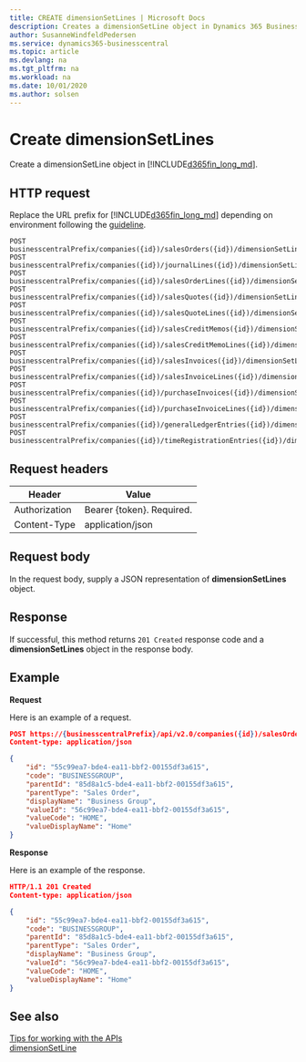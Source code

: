 ```yaml
---
title: CREATE dimensionSetLines | Microsoft Docs
description: Creates a dimensionSetLine object in Dynamics 365 Business Central.
author: SusanneWindfeldPedersen
ms.service: dynamics365-businesscentral
ms.topic: article
ms.devlang: na
ms.tgt_pltfrm: na
ms.workload: na
ms.date: 10/01/2020
ms.author: solsen
---
```


# Create dimensionSetLines
Create a dimensionSetLine object in [!INCLUDE[d365fin_long_md](../../includes/d365fin_long_md.md)].

## HTTP request
Replace the URL prefix for [!INCLUDE[d365fin_long_md](../../includes/d365fin_long_md.md)] depending on environment following the [guideline](../../v2.0/endpoints-apis-for-dynamics.md).

```
POST businesscentralPrefix/companies({id})/salesOrders({id})/dimensionSetLines({id})
POST businesscentralPrefix/companies({id})/journalLines({id})/dimensionSetLines({id})
POST businesscentralPrefix/companies({id})/salesOrderLines({id})/dimensionSetLines({id})
POST businesscentralPrefix/companies({id})/salesQuotes({id})/dimensionSetLines({id})
POST businesscentralPrefix/companies({id})/salesQuoteLines({id})/dimensionSetLines({id})
POST businesscentralPrefix/companies({id})/salesCreditMemos({id})/dimensionSetLines({id})
POST businesscentralPrefix/companies({id})/salesCreditMemoLines({id})/dimensionSetLines({id})
POST businesscentralPrefix/companies({id})/salesInvoices({id})/dimensionSetLines({id})
POST businesscentralPrefix/companies({id})/salesInvoiceLines({id})/dimensionSetLines({id})
POST businesscentralPrefix/companies({id})/purchaseInvoices({id})/dimensionSetLines({id})
POST businesscentralPrefix/companies({id})/purchaseInvoiceLines({id})/dimensionSetLines({id})
POST businesscentralPrefix/companies({id})/generalLedgerEntries({id})/dimensionSetLines({id})
POST businesscentralPrefix/companies({id})/timeRegistrationEntries({id})/dimensionSetLines({id})
```


## Request headers

|Header         |Value                    |
|---------------|-------------------------|
|Authorization  |Bearer {token}. Required.|
|Content-Type   |application/json         |

## Request body
In the request body, supply a JSON representation of **dimensionSetLines** object.

## Response
If successful, this method returns ```201 Created``` response code and a **dimensionSetLines** object in the response body.

## Example

**Request**

Here is an example of a request.

```json
POST https://{businesscentralPrefix}/api/v2.0/companies({id})/salesOrders({id})/dimensionSetLines({id})
Content-type: application/json

{
    "id": "55c99ea7-bde4-ea11-bbf2-00155df3a615",
    "code": "BUSINESSGROUP",
    "parentId": "85d8a1c5-bde4-ea11-bbf2-00155df3a615",
    "parentType": "Sales Order",
    "displayName": "Business Group",
    "valueId": "56c99ea7-bde4-ea11-bbf2-00155df3a615",
    "valueCode": "HOME",
    "valueDisplayName": "Home"
}
```

**Response**

Here is an example of the response. 


```json
HTTP/1.1 201 Created
Content-type: application/json

{
    "id": "55c99ea7-bde4-ea11-bbf2-00155df3a615",
    "code": "BUSINESSGROUP",
    "parentId": "85d8a1c5-bde4-ea11-bbf2-00155df3a615",
    "parentType": "Sales Order",
    "displayName": "Business Group",
    "valueId": "56c99ea7-bde4-ea11-bbf2-00155df3a615",
    "valueCode": "HOME",
    "valueDisplayName": "Home"
}
```


## See also
[Tips for working with the APIs](/dynamics365/business-central/dev-itpro/developer/devenv-connect-apps-tips)     
[dimensionSetLine](../resources/dynamics_dimensionSetLine.md)  
<!--links-->


